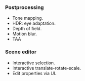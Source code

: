 ### Postprocessing
  - Tone mapping.
  - HDR: eye adaptation.
  - Depth of field.
  - Motion blur.
  - TAA

### Scene editor
  - Interactive selection.
  - Interactive translate-rotate-scale.
  - Edit properties via UI.